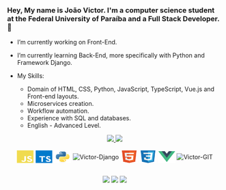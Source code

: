 ### Hey, My name is João Victor. I'm a computer science student at the Federal University of Paraíba and a Full Stack Developer. 👋

- I’m currently working on Front-End.
- I’m currently learning Back-End, more specifically with Python and Framework Django.

- My Skills:
  - Domain of HTML, CSS, Python, JavaScript, TypeScript, Vue.js and Front-end layouts.
  - Microservices creation.
  - Workflow automation.
  - Experience with SQL and databases.
  - English - Advanced Level.
   
<div align="center">
  <a href="https://github.com/victordg21">
   <img height="150" src="https://github-readme-stats.vercel.app/api?username=victordg21&show_icons=true&theme=dark&include_all_commits=true&count_private=true"/>
   <img height="150" src="https://github-readme-stats.vercel.app/api/top-langs/?username=victordg21&layout=compact&langs_count=7&theme=dark"/>
  </a>
</div>
<div style="display: inline_block" align="center"><br>
  <img align="center" alt="Victor-Js" height="30" width="40" src="https://raw.githubusercontent.com/devicons/devicon/master/icons/javascript/javascript-plain.svg">
  <img align="center" alt="Victor-Typescript" height="30" width="40" src="https://raw.githubusercontent.com/devicons/devicon/master/icons/typescript/typescript-plain.svg">
  <img align="center" alt="Victor-Python" height="30" width="40" src="https://raw.githubusercontent.com/devicons/devicon/master/icons/python/python-original.svg">
  <img align="center" alt="Victor-Django" height="40" width="40" src="https://icon-library.com/images/django-icon/django-icon-0.jpg">
  <img align="center" alt="Victor-HTML" height="30" width="40" src="https://raw.githubusercontent.com/devicons/devicon/master/icons/html5/html5-original.svg">
  <img align="center" alt="Victor-CSS" height="30" width="40" src="https://raw.githubusercontent.com/devicons/devicon/master/icons/css3/css3-original.svg">
  <img align="center" alt="Victor-NODE" height="30" width="40" src="https://raw.githubusercontent.com/devicons/devicon/master/icons/vuejs/vuejs-original.svg">
  <img align="center" alt="Victor-GIT" height="30" width="40" src="https://cdn.icon-icons.com/icons2/2107/PNG/512/file_type_git_icon_130581.png">
</div>

  ##
  
<div align="center"> 
  <a href="https://www.instagram.com/victorgoncalves__/" target="_blank"><img src="https://img.shields.io/badge/-Instagram-%23E4405F?style=for-the-badge&logo=instagram&logoColor=white" target="_blank"></a>
 <!-- <a href="https://discord.gg/pDbY76q8Qf" target="_blank"><img src="https://img.shields.io/badge/Discord-7289DA?style=for-the-badge&logo=discord&logoColor=white" target="_blank"></a>  -->
  <a href = "mailto:victordg050@gmail.com"><img src="https://img.shields.io/badge/-Gmail-%23333?style=for-the-badge&logo=gmail&logoColor=white" target="_blank"></a>
  <a href="https://www.linkedin.com/in/jvictor-goncalves/" target="_blank"><img src="https://img.shields.io/badge/-LinkedIn-%230077B5?style=for-the-badge&logo=linkedin&logoColor=white" target="_blank"></a> 
  
</div>
